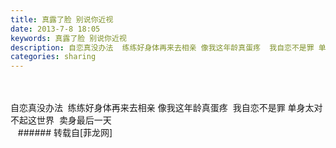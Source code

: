 ```yaml
---
title: 真露了脸 别说你近视
date: 2013-7-8 18:05
keywords: 真露了脸 别说你近视
description: 自恋真没办法  练练好身体再来去相亲 像我这年龄真蛋疼  我自恋不是罪 单身太对不起这世界  卖身最后一天   
categories: sharing
---
```

<td class="t_f" id="postmessage_18601">

<br/>
<br/>
自恋真没办法  练练好身体再来去相亲 像我这年龄真蛋疼  我自恋不是罪 单身太对不起这世界<img alt="" border="0" onclick="" onmouseover="" smilieid="282" src="static/image/smiley/Xiongmao/8.gif"/>  卖身最后一天 <br/>
  </td>
###### 转载自[菲龙网]